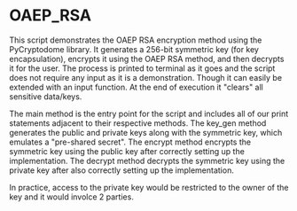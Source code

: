 # OAEP_RSA
This script demonstrates the OAEP RSA encryption method using the PyCryptodome library. It generates a 256-bit symmetric key (for key encapsulation), encrypts it using the OAEP RSA method, and then decrypts it for the user. The process is printed to terminal as it goes and the script does not require any input as it is a demonstration. Though it can easily be extended with an input function. At the end of execution it "clears" all sensitive data/keys.

The main method is the entry point for the script and includes all of our print statements adjacent to their respective methods. The key_gen method generates the public and private keys along with the symmetric key, which emulates a "pre-shared secret". The encrypt method encrypts the symmetric key using the public key after correctly setting up the implementation. The decrypt method decrypts the symmetric key using the private key after also correctly setting up the implementation.

In practice, access to the private key would be restricted to the owner of the key and it would involce 2 parties.
